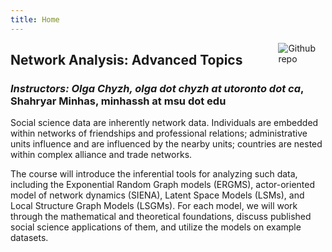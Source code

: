 ```yaml
---
title: Home
---
```


<img src="https://simpleicons.org/icons/github.svg" style="max-width:15%;min-width:40px;float:right;" alt="Github repo" />

<h2> Network Analysis: Advanced Topics</h2>

### _Instructors: Olga Chyzh, olga dot chyzh at utoronto dot ca_, Shahryar Minhas, minhassh at msu dot edu

Social science data are inherently network data.  Individuals are embedded within networks of friendships and professional relations; administrative units influence and are influenced by the nearby units; countries are nested within complex alliance and trade networks.

The course will introduce the inferential tools for analyzing such data, including the Exponential Random Graph models (ERGMS), actor-oriented model of network dynamics (SIENA), Latent Space Models (LSMs), and Local Structure Graph Models (LSGMs). For each model, we will work through the mathematical and theoretical foundations, discuss published social science applications of them, and utilize the models on example datasets.


